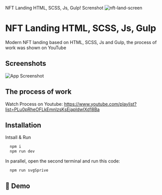 NFT Landing HTML, SCSS, Js, Gulp! 
Screnshot 
![nft-land-screen](https://user-images.githubusercontent.com/107246526/226020328-f9c25cbf-8b94-49c8-909a-57d49e1e2479.jpeg)
# NFT Landing HTML, SCSS, Js, Gulp

Modern NFT landing based on HTML, SCSS, Js and Gulp, the process of work was shown on YouTube
## Screenshots

![App Screenshot](https://i.ibb.co/1Zjh96Y/15.jpg)
## The process of work

Watch Process on Youtube: https://www.youtube.com/playlist?list=PLu0pRheOFLkEmnlzsKsEjapldwlXd18Ba
## Installation

Intsall & Run
```bash
  npm i
  npm run dev
```

In parallel, open the second terminal and run this code:

```bash
  npm run svgSprive
```
## 🔗 Demo
